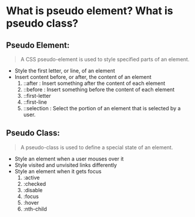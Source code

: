 # What is pseudo element? What is pseudo class?

## Pseudo Element:

> A CSS pseudo-element is used to style specified parts of an element.

- Style the first letter, or line, of an element
- Insert content before, or after, the content of an element
  1. ::after : Insert something after the content of each element
  2. ::before : Insert something before the content of each element
  3. ::first-letter
  4. ::first-line
  5. ::selection : Select the portion of an element that is selected by a user.

## Pseudo Class:

> A pseudo-class is used to define a special state of an element.

- Style an element when a user mouses over it
- Style visited and unvisited links differently
- Style an element when it gets focus
  1. :active
  2. :checked
  3. :disable
  4. :focus
  5. :hover
  6. :nth-child
